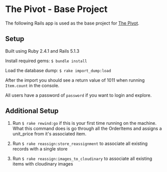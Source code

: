 # The Pivot - Base Project

The following Rails app is used as the base project for [The Pivot](http://backend.turing.io/module3/projects/the_pivot).

## Setup

Built using Ruby 2.4.1 and Rails 5.1.3

Install required gems:
`$ bundle install`

Load the database dump:
`$ rake import_dump:load`

After the import you should see a return value of 1011 when running `Item.count` in the console.

All users have a password of `password` if you want to login and explore.

## Additional Setup

1. Run `$ rake rewind:go` if this is your first time running on the machine. What this command does is go through all the OrderItems and assigns a unit_price from it's associated item.

2. Run `$ rake reassign:store_reassignment` to associate all existing records with a single store

3. Run `$ rake reassign:images_to_cloudinary` to associate all existing items with cloudinary images